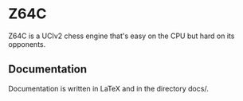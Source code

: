 Z64C
====

Z64C is a UCIv2 chess engine that's easy on the CPU but hard on its opponents.

Documentation
-------------

Documentation is written in LaTeX and in the directory docs/.
